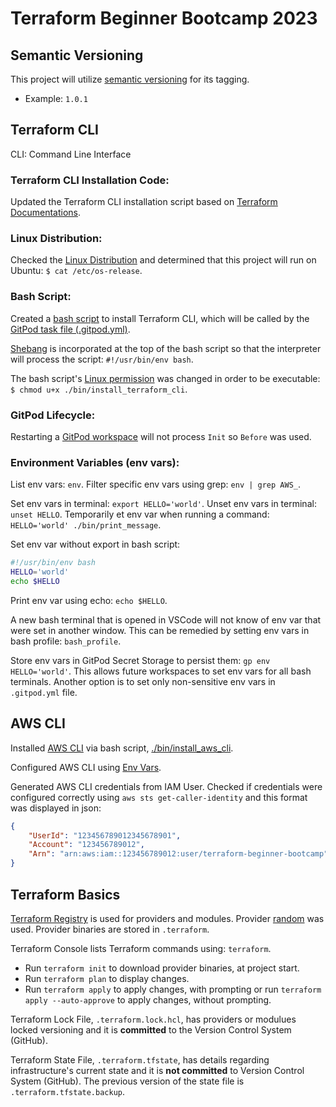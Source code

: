 # Terraform Beginner Bootcamp 2023

## Semantic Versioning

This project will utilize [semantic versioning](https://semver.org/) for its tagging. 
- Example: `1.0.1`

## Terraform CLI

CLI: Command Line Interface

### Terraform CLI Installation Code:

Updated the Terraform CLI installation script based on [Terraform Documentations](https://developer.hashicorp.com/terraform/tutorials/aws-get-started/install-cli). 

### Linux Distribution: 

Checked the [Linux Distribution](https://opensource.com/article/18/6/linux-version) and determined that this project will run on Ubuntu: `$ cat /etc/os-release`.

### Bash Script:

Created a [bash script](./bin/install_terraform_cli) to install Terraform CLI, which will be called by the [GitPod task file (.gitpod.yml)](.gitpod.yml).

[Shebang](https://en.wikipedia.org/wiki/Shebang_(Unix)) is incorporated at the top of the bash script so that the interpreter will process the script: `#!/usr/bin/env bash`.

The bash script's [Linux permission](https://en.wikipedia.org/wiki/Chmod) was changed in order to be executable: `$ chmod u+x ./bin/install_terraform_cli`.

### GitPod Lifecycle: 

Restarting a [GitPod workspace](https://www.gitpod.io/docs/configure/workspaces/tasks) will not process `Init` so `Before` was used. 

### Environment Variables (env vars):

List env vars: `env`. Filter specific env vars using grep: `env | grep AWS_`.

Set env vars in terminal: `export HELLO='world'`. Unset env vars in terminal: `unset HELLO`. Temporarily et env var when running a command: `HELLO='world' ./bin/print_message`.

 Set env var without export in bash script: 
 ```sh
 #!/usr/bin/env bash
 HELLO='world'
 echo $HELLO
 ```

Print env var using echo: `echo $HELLO`.

A new bash terminal that is opened in VSCode will not know of env var that were set in another window. This can be remedied by setting env vars in bash profile: `bash_profile`.

Store env vars in GitPod Secret Storage to persist them: `gp env HELLO='world'`. This allows future workspaces to set env vars for all bash terminals. Another option is to set only non-sensitive env vars in `.gitpod.yml` file. 

## AWS CLI

Installed [AWS CLI](https://docs.aws.amazon.com/cli/latest/userguide/getting-started-install.html) via bash script, [./bin/install_aws_cli](./bin/install_aws_cli).

Configured AWS CLI using [ Env Vars](https://docs.aws.amazon.com/cli/latest/userguide/cli-configure-envvars.html).

Generated AWS CLI credentials from IAM User. Checked if credentials were configured correctly using `aws sts get-caller-identity` and this format was displayed in json:
```json
{
    "UserId": "123456789012345678901",
    "Account": "123456789012",
    "Arn": "arn:aws:iam::123456789012:user/terraform-beginner-bootcamp"
}
```

## Terraform Basics

[Terraform Registry](https://registry.terraform.io/) is used for providers and modules. Provider [random](https://registry.terraform.io/providers/hashicorp/random/latest) was used. Provider binaries are stored in `.terraform`. 

Terraform Console lists Terraform commands using: `terraform`. 
- Run `terraform init` to download provider binaries, at project start. 
- Run `terraform plan` to display changes.
- Run  `terraform apply` to apply changes, with prompting or run  `terraform apply --auto-approve` to apply changes, without prompting. 

Terraform Lock File, `.terraform.lock.hcl`, has providers or modulues locked versioning and it is **committed** to the Version Control System (GitHub).

Terraform State File, `.terraform.tfstate`, has details regarding infrastructure's current state and it is **not committed** to Version Control System (GitHub). The previous version of the state file is `.terraform.tfstate.backup`.





